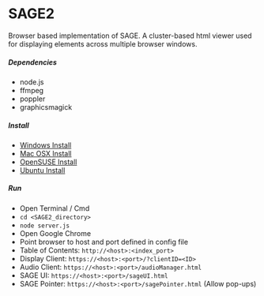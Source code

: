 SAGE2
=======

Browser based implementation of SAGE. A cluster-based html viewer used for displaying elements across multiple browser windows.

##### Dependencies #####
* node.js
* ffmpeg
* poppler
* graphicsmagick

##### Install #####
* [Windows Install](https://github.com/uic-evl/SAGE2/wiki/Install-(Windows))
* [Mac OSX Install](https://github.com/uic-evl/SAGE2/wiki/Install-(Mac-OSX))
* [OpenSUSE Install](https://github.com/uic-evl/SAGE2/wiki/Install-(openSUSE))
* [Ubuntu Install](https://github.com/uic-evl/SAGE2/wiki/Install-(Ubuntu))

##### Run #####
* Open Terminal / Cmd
 * ```cd <SAGE2_directory>```
 * ```node server.js```
* Open Google Chrome
 * Point browser to host and port defined in config file
  * Table of Contents: ```http://<host>:<index_port>```
  * Display Client: ```https://<host>:<port>/?clientID=<ID>```
  * Audio Client: ```https://<host>:<port>/audioManager.html```
  * SAGE UI: ```https://<host>:<port>/sageUI.html```
  * SAGE Pointer: ```https://<host>:<port>/sagePointer.html``` (Allow pop-ups)
